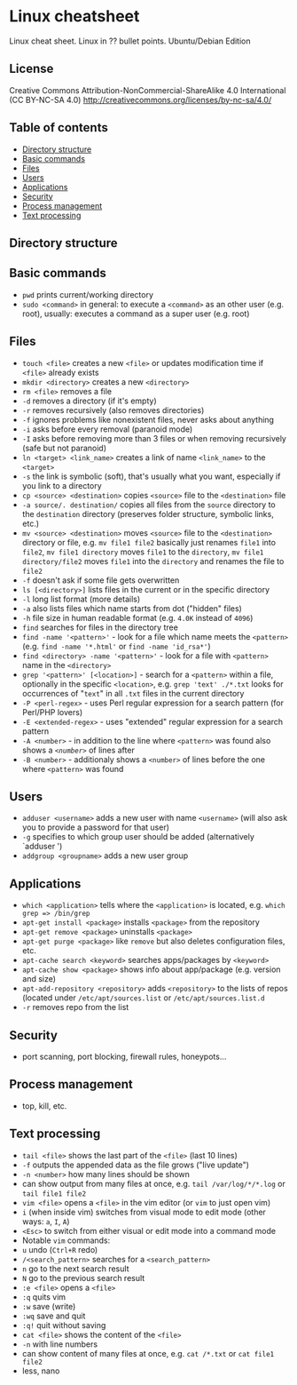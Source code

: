 # Linux cheatsheet
Linux cheat sheet. Linux in ?? bullet points. Ubuntu/Debian Edition

## License

Creative Commons Attribution-NonCommercial-ShareAlike 4.0 International (CC BY-NC-SA 4.0)
http://creativecommons.org/licenses/by-nc-sa/4.0/

## Table of contents
- [Directory structure](#directory-structure)
- [Basic commands](#basic-commands)
- [Files](#files)
- [Users](#users)
- [Applications](#applications)
- [Security](#security)
- [Process management](#process-management)
- [Text processing](#text-processing)
 
## Directory structure

## Basic commands
- `pwd` prints current/working directory
- `sudo <command>` in general: to execute a `<command>` as an other user (e.g. root), usually: executes a command as a super user (e.g. root)

## Files
- `touch <file>` creates a new `<file>` or updates modification time if `<file>` already exists
- `mkdir <directory>` creates a new `<directory>`
- `rm <file>` removes a file
 - `-d` removes a directory (if it's empty)
 - `-r` removes recursively (also removes directories)
 - `-f` ignores problems like nonexistent files, never asks about anything
 - `-i` asks before every removal (paranoid mode)
 - `-I` asks before removing more than 3 files or when removing recursively (safe but not paranoid)
- `ln <target> <link_name>` creates a link of name `<link_name>` to the `<target>`
 - `-s` the link is symbolic (soft), that's usually what you want, especially if you link to a directory
- `cp <source> <destination>` copies `<source>` file to the `<destination>` file
 - `-a source/. destination/` copies all files from the `source` directory to the `destination` directory (preserves folder structure, symbolic links, etc.)
- `mv <source> <destination>` moves `<source>` file to the `<destination>` directory or file, e.g. `mv file1 file2` basically just renames `file1` into `file2`, `mv file1 directory` moves `file1` to the `directory`, `mv file1 directory/file2` moves `file1` into the `directory` and renames the file to `file2`
 - `-f` doesn't ask if some file gets overwritten
- `ls [<directory>]` lists files in the current or in the specific directory
 - `-l` long list format (more details)
 - `-a` also lists files which name starts from dot ("hidden" files)
 - `-h` file size in human readable format (e.g. `4.0K` instead of `4096`)
- `find` searches for files in the directory tree
 - `find -name '<pattern>'` - look for a file which name meets the `<pattern>` (e.g. `find -name '*.html'` or `find -name 'id_rsa*'`)
 - `find <directory> -name '<pattern>'` - look for a file with `<pattern>` name in the `<directory>`
- `grep '<pattern>' [<location>]` - search for a `<pattern>` within a file, optionally in the specific `<location>`, e.g. `grep 'text' ./*.txt` looks for occurrences of "`text`" in all `.txt` files in the current directory
 - `-P <perl-regex>` - uses Perl regular expression for a search pattern (for Perl/PHP lovers)
 - `-E <extended-regex>` - uses "extended" regular expression for a search pattern
 - `-A <number>` - in addition to the line where `<pattern>` was found also shows a _`<number>`_ of lines after
 - `-B <number>` - additionaly shows a `<number>` of lines before the one where `<pattern>` was found 

## Users
- `adduser <username>` adds a new user with name `<username>` (will also ask you to provide a password for that user)
 - `-g` specifies to which group user should be added (alternatively `adduser <username> <groupname>')
- `addgroup <groupname>` adds a new user group

## Applications
- `which <application>` tells where the `<application>` is located, e.g. `which grep => /bin/grep`
- `apt-get install <package>` installs `<package>` from the repository
- `apt-get remove <package>` uninstalls `<package>`
 - `apt-get purge <package>` like `remove` but also deletes configuration files, etc.
- `apt-cache search <keyword>` searches apps/packages by `<keyword>`
- `apt-cache show <package>` shows info about app/package (e.g. version and size)
- `apt-add-repository <repository>` adds `<repository>` to the lists of repos (located under `/etc/apt/sources.list` or `/etc/apt/sources.list.d`
 - `-r` removes repo from the list 

## Security
- port scanning, port blocking, firewall rules, honeypots...

## Process management
- top, kill, etc.

## Text processing
- `tail <file>` shows the last part of the `<file>` (last 10 lines)
 - `-f` outputs the appended data as the file grows ("live update")
 - `-n <number>` how many lines should be shown
 - can show output from many files at once, e.g. `tail /var/log/*/*.log` or `tail file1 file2`
- `vim <file>` opens a `<file>` in the vim editor (or `vim` to just open vim)
 - `i` (when inside vim) switches from visual mode to edit mode (other ways: `a`, `I`, `A`)
 - `<Esc>` to switch from either visual or edit mode into a command mode
- Notable `vim` commands:
 - `u` undo (`Ctrl+R` redo)
 - `/<search_pattern>` searches for a `<search_pattern>`
 - `n` go to the next search result
 - `N` go to the previous search result
 - `:e <file>` opens a `<file>`
 - `:q` quits vim
 - `:w` save (write)
 - `:wq` save and quit
 - `:q!` quit without saving
- `cat <file>` shows the content of the `<file>`
 - `-n` with line numbers 
 - can show content of many files at once, e.g. `cat /*.txt` or `cat file1 file2`
- less, nano

